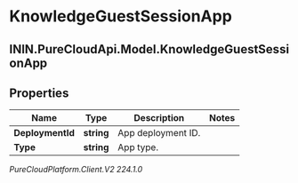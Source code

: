 # KnowledgeGuestSessionApp

## ININ.PureCloudApi.Model.KnowledgeGuestSessionApp

## Properties

|Name | Type | Description | Notes|
|------------ | ------------- | ------------- | -------------|
| **DeploymentId** | **string** | App deployment ID. | |
| **Type** | **string** | App type. | |



_PureCloudPlatform.Client.V2 224.1.0_
